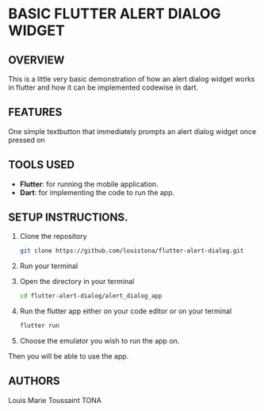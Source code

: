# BASIC FLUTTER ALERT DIALOG WIDGET

## OVERVIEW
This is a little very basic demonstration of how an alert dialog widget works in flutter and how it can be implemented codewise in dart.

## FEATURES
One simple textbutton that immediately prompts an alert dialog widget once pressed on

## TOOLS USED
- **Flutter**: for running the mobile application.
- **Dart**: for implementing the code to run the app.

## SETUP INSTRUCTIONS.
1. Clone the repository
   ```bash
   git clone https://github.com/louistona/flutter-alert-dialog.git
   ```

2. Run your terminal

3. Open the directory in your terminal
   ```bash
   cd flutter-alert-dialog/alert_dialog_app
   ```

4. Run the flutter app either on your code editor or on your terminal
   ```bash
   flutter run
   ```

5. Choose the emulator you wish to run the app on.

Then you will be able to use the app.

## AUTHORS
Louis Marie Toussaint TONA
